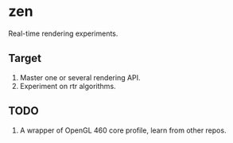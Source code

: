 # zen
Real-time rendering experiments.

## Target

1. Master one or several rendering API.
2. Experiment on rtr algorithms.

## TODO

1. A wrapper of OpenGL 460 core profile, learn from other repos.
